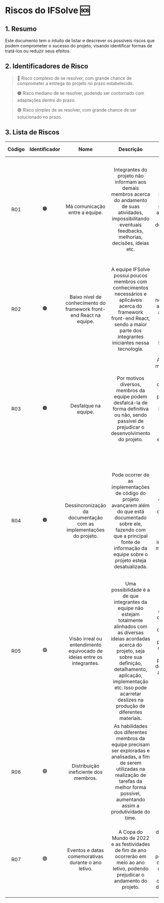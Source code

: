 # Riscos do IFSolve :sos:

## 1. Resumo
Este documento tem o intuito de listar e descrever os possíveis riscos que podem comprometer o sucesso do projeto, visando identificar formas de tratá-los ou reduzir seus efeitos.

## 2. Identificadores de Risco
> :red_circle: Risco complexo de se resolver, com grande chance de comprometer a entrega do projeto no prazo estabelecido. 

> :orange_circle: Risco mediano de se resolver, podendo ser contornado com adaptações dentro do prazo.

> :green_circle: Risco simples de se resolver, com grande chance de ser solucionado no prazo.

## 3. Lista de Riscos

|    Código           |    Identificador    |         Nome        |        Descrição     |  Estratégia de Mitigação | Plano de Contingência        
| :-----------------: | :-----------------: | :-----------------: |  :-----------------: |    :-----------------:   | :-----------------: 
| R01 | :orange_circle:     | Má comunicação entre a equipe. | Integrantes do projeto não informam aos demais membros acerca do andamento de suas atividades, impossibilitando eventuais feedbacks, melhorias, decisões, ideias etc. | Estimular comunicação entre todos os integrantes, se informando sobre o estado atual das tarefas em desenvolvimento, oferecendo suporte aos demais etc. | Definir um canal de comunicação (Discord, Teams, Meet etc.) a fim de usá-lo para realizar reuniões semanais, com o objetivo de acompanhar o andamento das atividades, fornecer feedbacks aos demais integrantes, elaborar melhorias etc.
| R02 | :orange_circle:     | Baixo nível de conhecimento do framework front-end React na equipe. | A equipe IFSolve possui poucos membros com conhecimentos necessários e aplicáveis acerca do framework front-end React, sendo a maior parte dos integrantes iniciantes nessa tecnologia. | Recorrer ao(s) membro(s) da equipe que possui(em) conhecimento nessa tecnologia, a fim de solicitar ajuda para tirar eventuais dúvidas, pedir para explicar sobre o funcionamento de algo etc. | Assistir minicursos, videoaulas, tutoriais e/ou visitar fóruns na internet sobre a tecnologia em questão, com o objetivo de aprender sobre seu funcionamento para conseguir aplicar no projeto. 
| R03 | :orange_circle:     | Desfalque na equipe. | Por motivos diversos, membros da equipe podem desfalcá-la de forma definitiva ou não, sendo passível de prejudicar o desenvolvimento do projeto. | Alinhar todos os membros do time à todas as tecnologias e documentações produzidas no projeto, a fim de amenizar o impacto de um eventual desfalque temporário ou definitivo na equipe, seja por problemas de saúde, fatores pessoais etc. | Reorganizar atividades de forma justa entre os integrantes ativos e/ou possivelmente realocá-los para outros tipos de tarefas em setores que sofreram baixa. 
| R04 | :orange_circle:     | Dessincronização da documentação com as implementações do projeto. | Pode ocorrer de as implementações de código do projeto avançarem além do que está documentado sobre ele, fazendo com que a principal fonte de informação da equipe sobre o projeto esteja desatualizada. | Revisar a documentação do projeto constantemente a fim de atualizá-la e evoluí-la conforme as implementações mais atualizadas. | Elaborar as documentações do projeto antes de implementar os códigos referentes à elas, tendo em mente que a codificação não deve aguardar por muito tempo e estagnar, a fim de agilizar o processo de desenvolvimento e manter a sincronização entre ambas as partes.
| R05 | :green_circle:      | Visão irreal ou entendimento equivocado de ideias entre os integrantes. | Uma possibilidade é a de que integrantes da equipe não estejam totalmente alinhados com as diversas ideias acordadas acerca do projeto, seja sobre sua definição, detalhamento, aplicação, implementação etc. Isso pode acarretar deslizes na produção de diferentes materiais. | Revisar documentação de tarefas antes de serem desenvolvidas e após serem produzidas com os membros da equipe presentes, a fim de todos estarem a par do que foi planejado, discutido, decidido e realizado. | Priorizar a realização de tarefas em grupo (dupla ou +), para aumentar as chances de se ter uma tarefa alinhada com as propostas do projeto, evitando perda de tempo e tarefas desviadas do planejado.
| R06 | :green_circle:      | Distribuição ineficiente dos membros. | As habilidades dos diferentes membros da equipe precisam ser exploradas e analisadas, a fim de serem utilizadas na realização de tarefas da melhor forma possível, aumentando assim a produtividade do time. |  ...                 | ...
| R07 | :green_circle:      | Eventos e datas comemorativas durante o ano letivo. | A Copa do Mundo de 2022 e as festividades de fim de ano ocorrerão em meio ao ano letivo, podendo prejudicar o andamento do projeto. | Antecipar o desenvolvimento da maior quantidade de afazeres possível, a fim de que essas datas comemorativas não comprometam o desenvolvimento do projeto. | Montar um calendário de tarefas que leve esses diferentes eventos em consideração, a fim de contorná-los com êxito.

<br>
